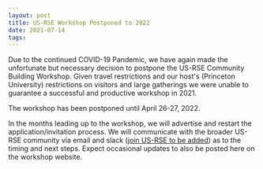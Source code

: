 ```yaml
---
layout: post
title: US-RSE Workshop Postponed to 2022
date: 2021-07-14
tags:
---
```



Due to the continued COVID-19 Pandemic, we have again made the
unfortunate but necessary decision to postpone the US-RSE Community
Building Workshop.
Given travel restrictions and our host's (Princeton University) restrictions on visitors and large gatherings we were unable to guarantee a successful and productive workshop in 2021.

The workshop has been postponed until April 26-27, 2022.

In the months leading up to the workshop, we will advertise and restart the
application/invitation process.
We will communicate with the broader US-RSE community via email and slack ([join US-RSE to be added](https://us-rse.org/join/)) as to the timing and next steps.
Expect occasional updates to also be posted here on the workshop website.

